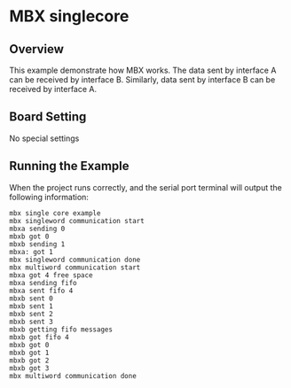 # MBX singlecore

## Overview

This example demonstrate how MBX works. The data sent by interface A can be received by interface B. Similarly, data sent by interface B can be received by interface A.

## Board Setting

No special settings

## Running the Example

When the project runs correctly, and the serial port terminal will output the following information:
```console
mbx single core example
mbx singleword communication start
mbxa sending 0
mbxb got 0
mbxb sending 1
mbxa: got 1
mbx singleword communication done
mbx multiword communication start
mbxa got 4 free space
mbxa sending fifo
mbxa sent fifo 4
mbxb sent 0
mbxb sent 1
mbxb sent 2
mbxb sent 3
mbxb getting fifo messages
mbxb got fifo 4
mbxb got 0
mbxb got 1
mbxb got 2
mbxb got 3
mbx multiword communication done
```

